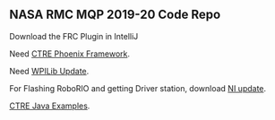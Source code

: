 NASA RMC MQP 2019-20 Code Repo
---

Download the FRC Plugin in IntelliJ

Need [CTRE Phoenix Framework](http://www.ctr-electronics.com/hro.html#product_tabs_technical_resources).

Need [WPILib Update](https://github.com/wpilibsuite/allwpilib/releases).

For Flashing RoboRIO and getting Driver station, download [NI update](http://www.ni.com/download/first-robotics-software-2017/7904/en/).

[CTRE Java Examples](https://github.com/CrossTheRoadElec/Phoenix-Examples-Languages/tree/master/Java).
